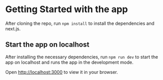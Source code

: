 # Getting Started with the app

After cloning the repo, run `npm install` to install the dependencies and next.js.

## Start the app on localhost

After installing the necessary dependencies, run `npm run dev` to start the app on localhost
and runs the app in the development mode.

Open [http://localhost:3000](http://localhost:3000) to view it in your browser.
